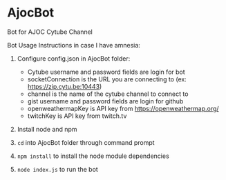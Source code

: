 # AjocBot
Bot for AJOC Cytube Channel

Bot Usage Instructions in case I have amnesia:

1. Configure config.json in AjocBot folder:

     - Cytube username and password fields are login for bot
     - socketConnection is the URL you are connecting to (ex: https://zip.cytu.be:10443)
     - channel is the name of the cytube channel to connect to
     - gist username and password fields are login for github
     - openweathermapKey is API key from https://openweathermap.org/
     - twitchKey is API key from twitch.tv<br>
   
2. Install node and npm
3. `cd` into AjocBot folder through command prompt
4. `npm install` to install the node module dependencies
5. `node index.js` to run the bot

